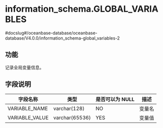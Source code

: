 information_schema.GLOBAL_VARIABLES 
========================================================
#docslug#/oceanbase-database/oceanbase-database/V4.0.0/information_schema-global_variables-2


功能 
-----------

记录全局变量信息。

字段说明 
-------------



|    **字段名称**    |     **类型**     | **是否可以为 NULL** | **描述** |
|----------------|----------------|----------------|--------|
| VARIABLE_NAME  | varchar(128)   | NO             | 变量名    |
| VARIABLE_VALUE | varchar(65536) | YES            | 变量值    |


